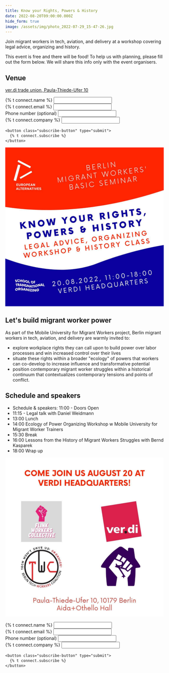 ```yaml
---
title: Know your Rights, Powers & History
date: 2022-08-20T09:00:00.000Z
hide_form: true
image: /assets/img/photo_2022-07-29_15-47-26.jpg
---
```



Join migrant workers in tech, aviation, and delivery at a workshop covering legal advice, organizing and history.

This event is free and there will be food! To help us with planning, please fill out the form below. We will share this info only with the event organisers.

## Venue

[ver.di trade union, Paula-Thiede-Ufer 10](https://verdi.de/)

<div class="social-links">
  <form name="verdi-kyr-event-2022" class="join-form" method="POST" data-netlify="true">
    <div>
      <label for="name">{% t connect.name %}</label>
      <input class="input-text" id="name" type="text" required name="name" />
    </div>
    <div>
      <label for="email">{% t connect.email %}</label>
      <input
        class="input-text"
        id="email"
        type="email"
        required
        name="email"
      />
    </div>
    <div>
      <label for="phone">Phone number (optional)</label>
      <input
        class="input-text"
        id="email"
        type="tel"
        name="phone"
      />
    </div>
    <div>
      <label for="company">{% t connect.company %}</label>
      <input class="input-text" id="company" type="text" name="company" />
    </div>
    <div>
      <input class="input-text" id="referrer" type="hidden" name="referrer" />
    </div>

    <button class="subscribe-button" type="submit">
      {% t connect.subscribe %}
    </button>
  </form>
</div>

![Know your rights, powers & history: legal advice, organizing workshop & history class. 20.08.2022 11:00-18:00 ver.di: Paula-Thiede-Ufer 10. School of Transnational Organizing.](/assets/img/photo_2022-07-29_15-47-26.jpg "Know your rights, powers and history")


## Let's build migrant worker power
As part of the Mobile University for Migrant Workers project, Berlin migrant workers in tech, aviation, and delivery are warmly invited to:
* explore workplace rights they can call upon to build power over labor processes and win increased control over their lives
* situate these rights within a broader "ecology" of powers that workers can co-develop to increase influence and transformative potential
* position contemporary migrant worker struggles within a historical continuum that contextualizes contemporary tensions and points of conflict.

## Schedule and speakers
* Schedule & speakers: 11:00 - Doors Open
* 11:15 - Legal talk with Daniel Weidmann
* 13:00 Lunch
* 14:00 Ecology of Power Organizing Workshop w Mobile University for Migrant Worker Trainers
* 15:30 Break
* 16:00 Lessons from the History of Migrant Workers Struggles with Bernd Kasparek
* 18:00 Wrap up

![Come join us August 20 at verdi! Flink Workers Collective, ver.di, Berlin Tech Workers Coalition, and Lieferando Workers Collective. ver.di, Köpenicker Straße, Berlin](/assets/img/photo_2022-07-29_15-47-36.jpg "Come join us!")

<div class="social-links">
  <form name="verdi-kyr-event-2022" class="join-form" method="POST" data-netlify="true">
    <div>
      <label for="name">{% t connect.name %}</label>
      <input class="input-text" id="name" type="text" required name="name" />
    </div>
    <div>
      <label for="email">{% t connect.email %}</label>
      <input
        class="input-text"
        id="email"
        type="email"
        required
        name="email"
      />
    </div>
    <div>
      <label for="phone">Phone number (optional)</label>
      <input
        class="input-text"
        id="email"
        type="tel"
        name="phone"
      />
    </div>
    <div>
      <label for="company">{% t connect.company %}</label>
      <input class="input-text" id="company" type="text" name="company" />
    </div>
    <div>
      <input class="input-text" id="referrer" type="hidden" name="referrer" />
    </div>

    <button class="subscribe-button" type="submit">
      {% t connect.subscribe %}
    </button>
  </form>
</div>
